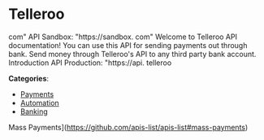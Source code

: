 # Telleroo


com" API Sandbox: "https://sandbox. com" Welcome to Telleroo API documentation! You can use this API for sending payments out through bank. Send money through Telleroo's API to any third party bank account.  Introduction API Production: "https://api. telleroo



**Categories**:
- [Payments](https://github.com/apis-list/apis-list#payments)
- [Automation](https://github.com/apis-list/apis-list#automation)
- [Banking](https://github.com/apis-list/apis-list#banking)



Mass Payments](https://github.com/apis-list/apis-list#mass-payments)







